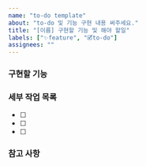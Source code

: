 ```yaml
---
name: "to-do template"
about: "to-do 및 기능 구현 내용 써주세요."
title: "[이름] 구현할 기능 및 해야 할일"
labels: ["✨feature", "🗹to-do"]
assignees: ""
---
```



### 구현할 기능
<!-- 구현하고자 하는 기능을 설명해주세요 -->

### 세부 작업 목록
<!-- 작업을 최대한 작은 단위로 나누어 주세요 -->
- [ ] 
- [ ] 
- [ ] 

### 참고 사항
<!-- 구현 시 참고할 내용이나 문서가 있다면 작성해주세요 -->

